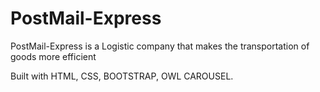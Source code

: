 # PostMail-Express
PostMail-Express is a Logistic company that makes the transportation of goods more efficient

Built with HTML, CSS, BOOTSTRAP, OWL CAROUSEL.
